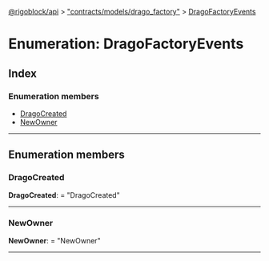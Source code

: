[@rigoblock/api](../README.md) > ["contracts/models/drago_factory"](../modules/_contracts_models_drago_factory_.md) > [DragoFactoryEvents](../enums/_contracts_models_drago_factory_.dragofactoryevents.md)

# Enumeration: DragoFactoryEvents

## Index

### Enumeration members

* [DragoCreated](_contracts_models_drago_factory_.dragofactoryevents.md#dragocreated)
* [NewOwner](_contracts_models_drago_factory_.dragofactoryevents.md#newowner)

---

## Enumeration members

<a id="dragocreated"></a>

###  DragoCreated

**DragoCreated**:  = "DragoCreated"

___
<a id="newowner"></a>

###  NewOwner

**NewOwner**:  = "NewOwner"

___

